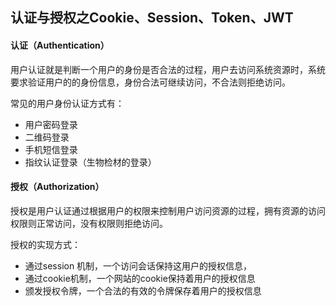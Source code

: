 ## 认证与授权之Cookie、Session、Token、JWT

#### 认证（Authentication）

用户认证就是判断一个用户的身份是否合法的过程，用户去访问系统资源时，系统要求验证用户的的身份信息，身份合法可继续访问，不合法则拒绝访问。

常见的用户身份认证方式有：

- 用户密码登录
- 二维码登录
- 手机短信登录
- 指纹认证登录（生物检材的登录）

#### 授权（Authorization）

授权是用户认证通过根据用户的权限来控制用户访问资源的过程，拥有资源的访问权限则正常访问，没有权限则拒绝访问。

授权的实现方式：

- 通过session 机制，一个访问会话保持这用户的授权信息，
- 通过cookie机制，一个网站的cookie保持着用户的授权信息
- 颁发授权令牌，一个合法的有效的令牌保存着用户的授权信息

